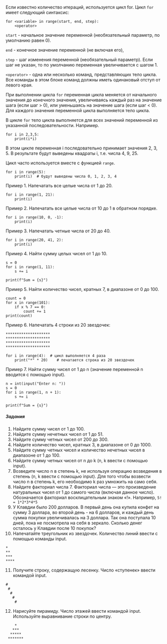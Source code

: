 Если известно количество итераций, используется цикл for. Цикл `for` имеет следующий синтаксис:
```
for <variable> in range(start, end, step):
    <operator>
```
`start` - начальное значение переменной (необязательный параметр, по умолчанию равен 0).

`end` - конечное значение переменной (не включая его),

`step` - шаг изменения переменной (необязательный параметр). Если шаг не указан, то по умолчанию переменная увеличивается с шагом 1.

`<operator>` - одна или несколько команд, представляющих тело цикла.  Все команды в этом блоке команд должны иметь одинаковый отступ от левого края.

При выполнении цикла `for` переменная цикла меняется от начального значения до конечного значения, увеличиваясь каждый раз на значение шага (если шаг > 0), или уменьшаясь на значение шага (если шаг < 0). Для каждого значения переменной цикла выполняется тело цикла.

В цикле `for` тело цикла выполняется для всех значений переменной из указанной последовательности. Например.
```
for i in 2,3,5:
    print(i*i)
```
В этом цикле переменная i последовательно принимает значения 2, 3, 5. В результате будут выведены квадраты i, т.е. числа 4, 9, 25.

Цикл часто используется вместе с функцией `range`.
```
for i in range(5):
    print(i)  # будут выведены числа 0, 1, 2, 3, 4
```
Пример 1. Напечатать все целые числа от 1 до 20.
```
for i in range(1, 21):
    print(i)
```
Пример 2. Напечатать все целые числа от 10 до 1 в обратном порядке.
```
for i in range(10, 0, -1):
    print(i)
```
Пример 3. Напечатать четные числа от 20 до 40.
```
for i in range(20, 41, 2):
    print(i)
```
Пример 4. Найти сумму целых чисел от 1 до 10.
```
s = 0
for i in range(1, 11):
    s += i

print(f"Sum = {s}")
```
Пример 5. Найти количество чисел, кратных 7, в диапазоне от 0 до 100.
```
count = 0
for x in range(101):
    if x % 7 == 0:
        count += 1
print(count)
```
Пример 6. Напечатать 4 строки из  20 звездочек:
```
********************
********************
********************
********************
```
```
for i in range(4):  # цикл выполняется 4 раза
    print("*" * 20)    # печатается строка из 20 звездочек
```
Пример 7. Найти сумму чисел от 1 до n (значение переменной n вводится с помощью input).
```
n = int(input("Enter n: "))
s = 0
for i in range(1, n + 1):
    s += i

print(f"Sum = {s}")
```

##### Задания
1. Найдите сумму чисел от 1 до 100.
1. Найдите сумму нечетных чисел от 1 до 51.
1. Найдите сумму четных чисел от 200 до 300.
1. Найдите количество чисел, кратных 3, в диапазоне от 0 до 1000.
1. Найдите сумму четных чисел и количество нечетных чисел в диапазоне от 1 до 100.
1. Найдите сумму четных чисел от n до k (n, k ввести с помощью input).
1. Возведите число n в степень k, не используя операцию возведения в степень (n, k ввести с помощью input). Для того чтобы возвести число n в степень k, его необходимо k раз умножить на само себя.
1. Найдите факториал числа 7. Факториал числа — это произведение натуральных чисел от 1 до самого числа (включая данное число). Обозначается факториал восклицательным знаком «!».
Например, `5! = 1*2*3*4*5`
1. У Клавдии было 200 долларов. В первый день она купила конфет на сумму 3 доллара, во второй день - на 6 долларов, и каждый день сумма покупки увеличивалась на 3 доллара. Так она поступала 10 дней, пока не посмотрела на себя в зеркало. Сколько денег осталось у Клавдии после 10 покупок?
1. Напечатайте треугольник из звездочек. Количество линий ввеcти с помощью команды input.
```
*
**
***
****
```
11. Получите строку, содержащую лесенку. Число «ступенек» ввести командой input.
```
#
 #
  #
   #
    #
```
12. Нарисуйте пирамиду.  Число этажей ввести командой input. Используйте выравнивание строки по центру.
```
    *
   ***
  *****
 *******
```

